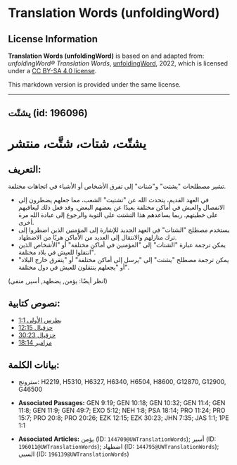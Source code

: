 # Translation Words (unfoldingWord)

## License Information

**Translation Words (unfoldingWord)** is based on and adapted from: _unfoldingWord® Translation Words_, [unfoldingWord](https://unfoldingword.org/utw), 2022, which is licensed under a [CC BY-SA 4.0 license](https://creativecommons.org/licenses/by-sa/4.0/legalcode.en).

This markdown version is provided under the same license.



--------------------------------

## يشتّت (id: 196096)

يشتّت، شتات، شتَّت، منتشر
=========================

التعريف:
--------

تشير مصطلحات "يشتت" و"شتات" إلى تفرق الأشخاص أو الأشياء في اتجاهات مختلفة.

* في العهد القديم، يتحدث الله عن "تشتيت" الشعب، مما جعلهم يضطرون إلى الانفصال والعيش في أماكن مختلفة بعيدًا عن بعضهم البعض. وقد فعل ذلك ليعاقبهم على خطيتهم. ربما يساعدهم هذا التشتت على التوبة والرجوع إلى عبادة الله مرة أخرى.
* يستخدم مصطلح "الشتات" في العهد الجديد للإشارة إلى المؤمنين الذين اضطروا إلى ترك منازلهم والانتقال إلى العديد من الأماكن هربًا من الاضطهاد.
* يمكن ترجمة عبارة "الشتات" إلى "المؤمنين في أماكن مختلفة" أو "الأشخاص الذين انتقلوا للعيش في بلاد مختلفة".
* يمكن ترجمة مصطلح "يشتت" إلى "يرسل إلى أماكن مختلفة" أو "يتفرق خارج البلاد" أو "يجعلهم ينتقلون للعيش في دول مختلفة".

(انظر أيضًا: يؤمن, يضطهد, أسير, منفى)

نصوص كتابية:
------------

* [بطرس الأولى 1:1](https://ref.ly/1Pet1:1)
* [حزقيال 12:15](https://ref.ly/Ezek12:15)
* [حزقيال 30:23](https://ref.ly/Ezek30:23)
* [مزامير 18:14](https://ref.ly/Ps18:14)

بيانات الكلمة:
--------------

* سترونج: H2219, H5310, H6327, H6340, H6504, H8600, G12870, G12900, G46500

* **Associated Passages:** GEN 9:19; GEN 10:18; GEN 10:32; GEN 11:4; GEN 11:8; GEN 11:9; GEN 49:7; EXO 5:12; NEH 1:8; PSA 18:14; PRO 11:24; PRO 15:7; PRO 20:8; PRO 20:26; EZK 12:15; EZK 30:23; JHN 7:35; JAS 1:1; 1PE 1:1
* **Associated Articles:** يؤمن (ID: `144709@UWTranslationWords`); أسير (ID: `196011@UWTranslationWords`); اضطهاد (ID: `144795@UWTranslationWords`); السبي (ID: `196139@UWTranslationWords`)

